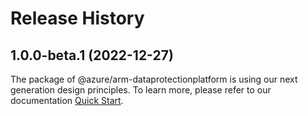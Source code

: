 # Release History
    
## 1.0.0-beta.1 (2022-12-27)

The package of @azure/arm-dataprotectionplatform is using our next generation design principles. To learn more, please refer to our documentation [Quick Start](https://aka.ms/js-track2-quickstart).
